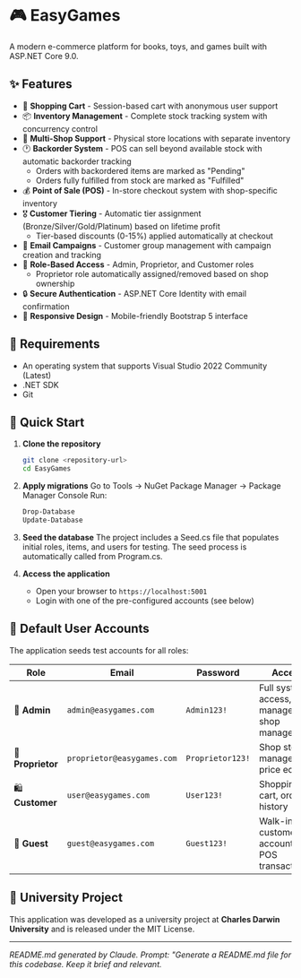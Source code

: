 # 🎮 EasyGames

A modern e-commerce platform for books, toys, and games built with ASP.NET Core 9.0.

## ✨ Features

- 🛒 **Shopping Cart** - Session-based cart with anonymous user support
- 📦 **Inventory Management** - Complete stock tracking system with concurrency control
- 🏪 **Multi-Shop Support** - Physical store locations with separate inventory
- 🕐 **Backorder System** - POS can sell beyond available stock with automatic backorder tracking
  - Orders with backordered items are marked as "Pending"
  - Orders fully fulfilled from stock are marked as "Fulfilled"
- 💰 **Point of Sale (POS)** - In-store checkout system with shop-specific inventory
- 🎖️ **Customer Tiering** - Automatic tier assignment (Bronze/Silver/Gold/Platinum) based on lifetime profit
  - Tier-based discounts (0-15%) applied automatically at checkout
- 📧 **Email Campaigns** - Customer group management with campaign creation and tracking
- 👥 **Role-Based Access** - Admin, Proprietor, and Customer roles
  - Proprietor role automatically assigned/removed based on shop ownership
- 🔒 **Secure Authentication** - ASP.NET Core Identity with email confirmation
- 📱 **Responsive Design** - Mobile-friendly Bootstrap 5 interface

## 🧩 Requirements
- An operating system that supports Visual Studio 2022 Community (Latest)
- .NET SDK
- Git

## 🚀 Quick Start

1. **Clone the repository**
   ```bash
   git clone <repository-url>
   cd EasyGames
   ```

2. **Apply migrations**
   Go to Tools → NuGet Package Manager → Package Manager Console
   Run:
   ```bash
   Drop-Database
   Update-Database
   ```
3. **Seed the database**
   The project includes a Seed.cs file that populates initial roles, items, and users for testing.
   The seed process is automatically called from Program.cs.

5. **Access the application**
   - Open your browser to `https://localhost:5001`
   - Login with one of the pre-configured accounts (see below)

## 👤 Default User Accounts

The application seeds test accounts for all roles:

| Role | Email | Password | Access |
|------|-------|----------|---------|
| 🔧 **Admin** | `admin@easygames.com` | `Admin123!` | Full system access, user management, shop management |
| 🏪 **Proprietor** | `proprietor@easygames.com` | `Proprietor123!` | Shop stock management, price editing |
| 🛍️ **Customer** | `user@easygames.com` | `User123!` | Shopping, cart, order history |
| 👤 **Guest** | `guest@easygames.com` | `Guest123!` | Walk-in customer account for POS transactions |

## 🎯 University Project

This application was developed as a university project at **Charles Darwin University** and is released under the MIT License.

---
*README.md generated by Claude. Prompt: "Generate a README.md file for this codebase. Keep it brief and relevant.*
